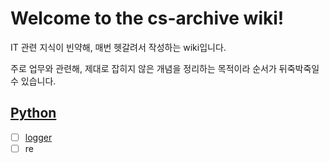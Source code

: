 # Welcome to the cs-archive wiki!

IT 관련 지식이 빈약해, 매번 헷갈려서 작성하는 wiki입니다.

주로 업무와 관련해, 제대로 잡히지 않은 개념을 정리하는 목적이라 순서가 뒤죽박죽일 수 있습니다.

## [Python](https://github.com/AshbeeKim/cs-archive/wiki/Python)
- [ ] [logger]()
- [ ] re